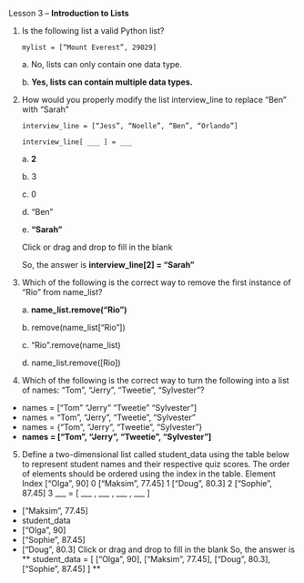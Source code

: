 Lesson 3 – **Introduction to Lists**

1.	Is the following list a valid Python list?

        mylist = [“Mount Everest”, 29029]
    
    a.  No, lists can only contain one data type.
    
    b.  **Yes, lists can contain multiple data types.**

2.	How would you properly modify the list interview_line to replace “Ben” with “Sarah”

        interview_line = [“Jess”, “Noelle”, “Ben”, “Orlando”]

        interview_line[ ___ ] = ___

      a.      **2**
        
      b.      3
        
      c.      0
        
      d.      “Ben”
       
      e.      **“Sarah”**
        
      Click or drag and drop to fill in the blank

      So, the answer is **interview_line[2] = “Sarah”**

3.	Which of the following is the correct way to remove the first instance of “Rio” from name_list?

      a.        **name_list.remove(“Rio”)**

      b.        remove(name_list[“Rio”])
        
      c.        “Rio”.remove(name_list)
        
      d.        name_list.remove([Rio])

4.	Which of the following is the correct way to turn the following into a list of names: “Tom”, “Jerry”, “Tweetie”, “Sylvester”?
-	names = [“Tom” “Jerry” “Tweetie” “Sylvester”]
-	names = “Tom”, “Jerry”, “Tweetie”, “Sylvester”
-	names = {“Tom”, “Jerry”, “Tweetie”, “Sylvester”}
-	**names = [“Tom”, “Jerry”, “Tweetie”, “Sylvester”]**

5.	Define a two-dimensional list called student_data using the table below to represent student names and their respective quiz scores.
The order of elements should be ordered using the index in the table.
Element	Index
[“Olga”, 90]	0
[“Maksim”, 77.45]	1
[“Doug”, 80.3]	2
[“Sophie”, 87.45]	3
___ = [ ___ , ___ , ___ , ___ ]
-	[“Maksim”, 77.45]
-	student_data
-	[“Olga”, 90]
-	[“Sophie”, 87.45]
-	[“Doug”, 80.3]
Click or drag and drop to fill in the blank
So, the answer is ** student_data = [ [“Olga”, 90], [“Maksim”, 77.45], [“Doug”, 80.3], [“Sophie”, 87.45] ] **
